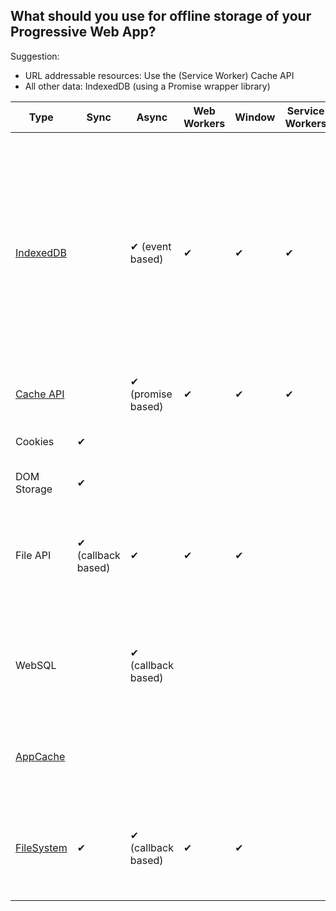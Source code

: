 ## What should you use for offline storage of your Progressive Web App?

Suggestion:

* URL addressable resources: Use the (Service Worker) Cache API
* All other data: IndexedDB (using a Promise wrapper library)

| Type        | Sync | Async               | Web Workers | Window | Service Workers | Gotchas                                                                                                           | Libraries                                                                                                                                                                    |
|-------------|------|---------------------|-------------|--------|-----------------|-------------------------------------------------------------------------------------------------------------------|------------------------------------------------------------------------------------------------------------------------------------------------------------------------------|
| [IndexedDB][]   |      | ✔  (event based)    | ✔           | ✔      | ✔               | Mandatory complexity  (schema versioning, transactions). [Observers proposed](https://github.com/WICG/indexed-db-observers)                                                           | [localForage][] or [idb](https://github.com/jakearchibald/indexeddb-promised) (simple key-value data, promises), [Dexie](http://dexie.org/) (complex queries, secondary indices), [PouchDB][] (sync), [Lovefield][] (relational), [ydn-db][] (dexie-like, works with WebSQL) |
| [Cache API][]   |      |  ✔  (promise based) | ✔           | ✔      | ✔               |                                                                                                                   | [sw-toolbox](https://github.com/GoogleChrome/sw-toolbox)                                          
| Cookies     | ✔    |                     |             |        |                 | Size-limited, only strings. [Async API proposed](https://github.com/bsittler/async-cookies-api)                                                       | [js-cookie](https://github.com/js-cookie/js-cookie), [Cookies.js](https://github.com/ScottHamper/Cookies)                                                                    |
| DOM Storage | ✔    |                     |             |        |                 | Size-limited, only strings.                                                        |                                                                                                                                                                              |
| File API    |✔ (callback based)      |✔                   |✔             |✔        |                 | Directory Upload - MSFT and Moz (?)  shipping webkit-prefixed API                                                 |   [FileAPI library][]. For file-saving see [FileSaver.js][] and the [writable-files][] proposals                                                                                                                                                                           | 
| WebSQL      |      | ✔  (callback based) |             |        |                 | Rejected by Edge, Firefox.  Likely to unship in Chrome. Not available in a Web/Service Worker.                    |                                                                                                                                                                              |
| [AppCache][]    |      |                     |             |        |                 | Chrome: [Deprecating HTTP support](https://groups.google.com/a/chromium.org/forum/#!topic/blink-dev/UKF8cK0EwMI/discussion),  Firefox: [Intent to Deprecate](https://www.fxsitecompat.com/en-CA/docs/2016/application-cache-support-will-be-removed/)                                                     |                                                                                                                                                                              |                                                                           |
| [FileSystem][]  | ✔    | ✔  (callback based) | ✔           | ✔      |                 | Sandboxed - not native file access. No interest from other vendors outside Chrome |                                                                                                                                                                              |

[IndexedDB]: https://developer.mozilla.org/en-US/docs/Web/API/IndexedDB_API
[Cache API]: https://developer.mozilla.org/en-US/docs/Web/API/Cache
[FileSystem]: https://developer.mozilla.org/en-US/docs/Web/API/FileSystem
[AppCache]: https://developer.mozilla.org/en-US/docs/Web/HTML/Using_the_application_cache
[localForage]: https://mozilla.github.io/localForage/
[PouchDB]: https://pouchdb.com/
[Lovefield]: https://github.com/google/lovefield
[ydn-db]: https://github.com/yathit/ydn-db
[FileAPI library]: https://github.com/mailru/FileAPI
[FileSaver.js]: https://github.com/eligrey/FileSaver.js
[writable-files]: https://github.com/WICG/writable-files
